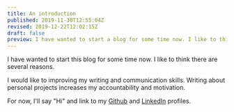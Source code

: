 ```yaml
---
title: An introduction
published: 2019-11-30T12:55:04Z
revised: 2019-12-22T12:02:15Z
draft: false
preview: I have wanted to start a blog for some time now. I like to think there are several reasons.
---
```


I have wanted to start this blog for some time now. I like to think there are several reasons.

I would like to improving my writing and communication skills. Writing about personal projects increases my accountability and motivation.

For now, I'll say "Hi" and link to my [Github](https://github.com/corybuecker) and [LinkedIn](https://www.linkedin.com/in/corybuecker) profiles.
